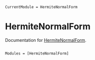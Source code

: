 ```@meta
CurrentModule = HermiteNormalForm
```

# HermiteNormalForm

Documentation for [HermiteNormalForm](https://github.com/YingboMa/HermiteNormalForm.jl).

```@index
```

```@autodocs
Modules = [HermiteNormalForm]
```
